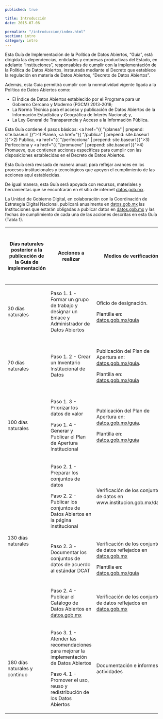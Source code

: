 ```yaml
---
published: true

title: Introducción
date: 2015-07-06

permalink: "/introduccion/index.html"
section: intro
category: intro
---
```


Esta Guía de Implementación de la Política de Datos Abiertos, “Guía”, está dirigida las dependencias, entidades y empresas productivas del Estado, en adelante “Instituciones”, responsables de cumplir con la implementación de la Política de Datos Abiertos, instaurada mediante el Decreto que establece la regulación en materia de Datos Abiertos, “Decreto de Datos Abiertos”.

Además, esta Guía permitirá cumplir con la normatividad vigente ligada a la Política de Datos Abiertos como:

- El Índice de Datos Abiertos establecido por el Programa para un Gobierno Cercano y Moderno (PGCM) 2013-2018;
- La Norma Técnica para el acceso y publicación de Datos Abiertos de la Información Estadística y Geográfica de Interés Nacional; y,
- La Ley General de Transparencia y Acceso a la Información Pública.

Esta Guía contiene 4 pasos básicos: <a href="{{ "/planea" | prepend: site.baseurl }}">1) Planea</a>, <a href="{{ "/publica" | prepend: site.baseurl }}">2) Publica</a>, <a href="{{ "/perfecciona" | prepend: site.baseurl }}">3) Perfecciona</a> y <a href="{{ "/promueve" | prepend: site.baseurl }}">4) Promueve</a>, que contienen acciones específicas para cumplir con las disposiciones establecidas en el Decreto de Datos Abiertos.

Esta Guía será revisada de manera anual, para reflejar avances en los procesos institucionales y tecnológicos que apoyen el cumplimiento de las acciones aquí establecidas.

De igual manera, esta Guía será apoyada con recursos, materiales y herramientas que se encontrarán en el sitio de internet <a href="http://datos.gob.mx" target="_blank">datos.gob.mx</a>.

La Unidad de Gobierno Digital, en colaboración con la Coordinación de Estrategia Digital Nacional, publicará anualmente en <a href="http://datos.gob.mx" target="_blank">datos.gob.mx</a> las Instituciones que estarán obligadas a publicar datos en <a href="http://datos.gob.mx" target="_blank">datos.gob.mx</a> y las fechas de cumplimiento de cada una de las acciones descritas en esta Guía (Tabla 1).

<table>
    <thead>
        <tr>
            <th>Días naturales posterior a la publicación de la Guía de Implementación</th>
            <th>Acciones a realizar</th>
            <th>Medios de verificación</th>
            <th>Cumplimiento normativo del "Decreto de Datos Abiertos" y el Índice de Datos Abiertos del PGCM</th>
        </tr>
    </thead>
    <tbody>
        <tr>
            <td><p>30 días naturales</p></td>
            <td><p>Paso 1. 1 - Formar un grupo de trabajo y designar un Enlace y Administrador de Datos Abiertos</p></td>
            <td><p>Oficio de designación.</p><p>Plantilla en: <a href="http://datos.gob.mx/guia">datos.gob.mx/guia</a></p></td>
            <td><p>Decreto de Datos Abiertos e Índice de Datos Abiertos del PGCM</p></td>
        </tr>
        <tr>
            <td><p>70 días naturales</p></td>
            <td><p>Paso 1. 2 - Crear un Inventario Institucional de Datos</p></td>
            <td><p>Publicación del Plan de Apertura en: <a href="http://datos.gob.mx/guia">datos.gob.mx/guia</a>.</p><p>Plantilla en: <a href="http://datos.gob.mx/guia">datos.gob.mx/guia</a></p></td>
            <td><p>Decreto de Datos Abiertos e Índice de Datos Abiertos del PGCM</p></td>
        </tr>
        <tr>
            <td><p>100 días naturales</p></td>
            <td><p>Paso 1. 3 - Priorizar los datos de valor</p><p>Paso 1. 4 - Generar y Publicar el Plan de Apertura Institucional</p></td>
            <td><p>Publicación del Plan de Apertura en: <a href="http://datos.gob.mx/guia">datos.gob.mx/guia</a>.</p><p>Plantilla en: <a href="http://datos.gob.mx/guia">datos.gob.mx/guia</a></p></td>
            <td><p>Decreto de Datos Abiertos e Índice de Datos Abiertos del PGCM</p></td>
        </tr>
        <tr>
            <td rowspan="3"><p>130 días naturales</p></td>
            <td><p>Paso 2. 1 - Preparar los conjuntos de datos</p><p>Paso 2. 2 - Publicar los conjuntos de Datos Abiertos en la página institucional</p></td>
            <td><p>Verificación de los conjuntos de datos en www.institucion.gob.mx/datos</p></td>
            <td><p>Decreto de Datos Abiertos e Índice de Datos Abiertos del PGCM</p></td>
        </tr>
        <tr>
            <td><p>Paso 2. 3 - Documentar los conjuntos de datos de acuerdo al estándar DCAT</p></td>
            <td><p>Verificación de los conjuntos de datos reflejados en <a href="http://datos.gob.mx" target="_blank">datos.gob.mx</a></p><p>Plantilla en: <a href="http://datos.gob.mx/guia" target="_blank">datos.gob.mx/guia</a></p></td>
            <td><p>Decreto de Datos Abiertos</p></td>
        </tr>
        <tr>
            <td><p>Paso 2. 4 - Publicar el Catálogo de Datos Abiertos en <a href="http://datos.gob.mx" target="_blank">datos.gob.mx</a></p></td>
            <td><p>Verificación de los conjuntos de datos reflejados en <a href="http://datos.gob.mx" target="_blank">datos.gob.mx</a></p></td>
            <td><p>Decreto de Datos Abiertos</p></td>
        </tr>
        <tr>
            <td><p>180 días naturales y continuo</p></td>
            <td><p>Paso 3. 1 - Atender las recomendaciones para mejorar la implementación de Datos Abiertos</p><p>Paso 4. 1 - Promover el uso, reuso y redistribución de los Datos Abiertos</p></td>
            <td><p>Documentación e informes de actividades</p></td>
            <td><p>Decreto de Datos Abiertos</p></td>
        </tr>
    </tbody>
</table>